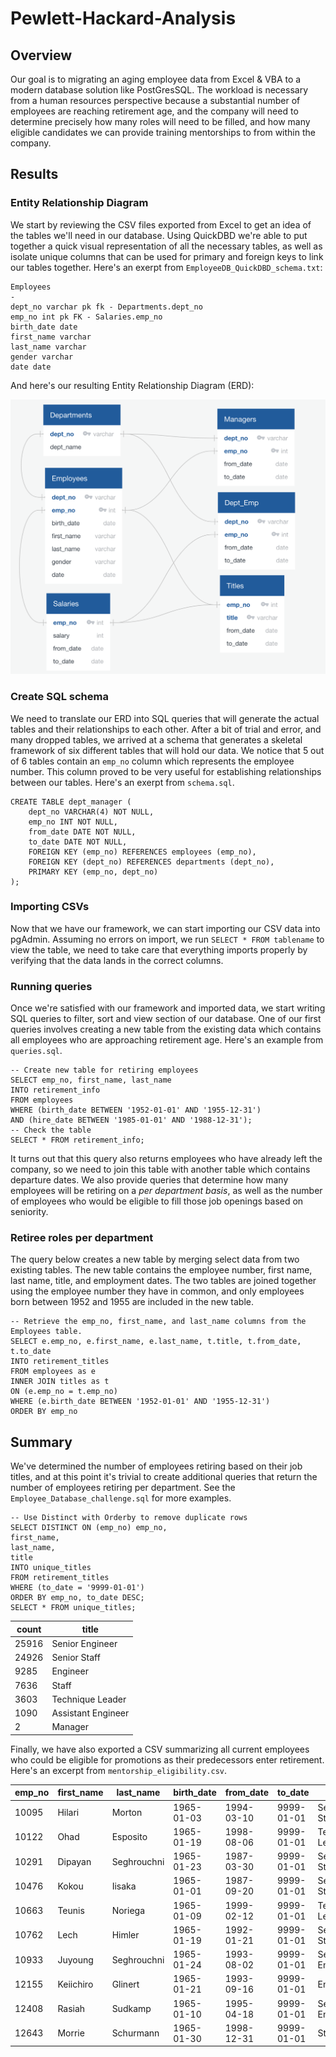 # Pewlett-Hackard-Analysis

## Overview

Our goal is to migrating an aging employee data from Excel & VBA to a modern database solution like PostGresSQL. The workload is necessary from a human resources perspective because a substantial number of employees are reaching retirement age, and the company will need to determine precisely how many roles will need to be filled, and how many eligible candidates we can provide training mentorships to from within the company.

## Results

### Entity Relationship Diagram

We start by reviewing the CSV files exported from Excel to get an idea of the tables we'll need in our database. Using QuickDBD we're able to put together a quick visual representation of all the necessary tables, as well as isolate unique columns that can be used for primary and foreign keys to link our tables together. Here's an exerpt from `EmployeeDB_QuickDBD_schema.txt`:


	Employees
	-
	dept_no varchar pk fk - Departments.dept_no
	emp_no int pk FK - Salaries.emp_no
	birth_date date
	first_name varchar
	last_name varchar
	gender varchar
	date date


And here's our resulting Entity Relationship Diagram (ERD):

![Entity Relationship Diagram](https://github.com/bristlab/Pewlett-Hackard-Analysis/blob/main/EmployeeDB.png?raw=true)


### Create SQL schema

We need to translate our ERD into SQL queries that will generate the actual tables and their relationships to each other. After a bit of trial and error, and many dropped tables, we arrived at a schema that generates a skeletal framework of six different tables that will hold our data. We notice that 5 out of 6 tables contain an `emp_no` column which represents the employee number. This column proved to be very useful for establishing relationships between our tables. Here's an exerpt from `schema.sql`.

	CREATE TABLE dept_manager (
		dept_no VARCHAR(4) NOT NULL,
		emp_no INT NOT NULL,
		from_date DATE NOT NULL,
		to_date DATE NOT NULL,
		FOREIGN KEY (emp_no) REFERENCES employees (emp_no),
		FOREIGN KEY (dept_no) REFERENCES departments (dept_no),
		PRIMARY KEY (emp_no, dept_no)
	);

### Importing CSVs

Now that we have our framework, we can start importing our CSV data into pgAdmin. Assuming no errors on import, we run `SELECT * FROM tablename` to view the table, we need to take care that everything imports properly by verifying that the data lands in the correct columns.

### Running queries

Once we're satisfied with our framework and imported data, we start writing SQL queries to filter, sort and view section of our database. One of our first queries involves creating a new table from the existing data which contains all employees who are approaching retirement age. Here's an example from `queries.sql`.

	-- Create new table for retiring employees
	SELECT emp_no, first_name, last_name
	INTO retirement_info
	FROM employees
	WHERE (birth_date BETWEEN '1952-01-01' AND '1955-12-31')
	AND (hire_date BETWEEN '1985-01-01' AND '1988-12-31');
	-- Check the table
	SELECT * FROM retirement_info;

It turns out that this query also returns employees who have already left the company, so we need to join this table with another table which contains departure dates. We also provide queries that determine how many employees will be retiring on a *per department basis*, as well as the number of employees who would be eligible to fill those job openings based on seniority.

### Retiree roles per department

The query below creates a new table by merging select data from two existing tables. The new table contains the employee number, first name, last name, title, and employment dates. The two tables are joined together using the employee number they have in common, and only employees born between 1952 and 1955 are included in the new table.

	-- Retrieve the emp_no, first_name, and last_name columns from the Employees table.
	SELECT e.emp_no, e.first_name, e.last_name, t.title, t.from_date, t.to_date
	INTO retirement_titles
	FROM employees as e
	INNER JOIN titles as t
	ON (e.emp_no = t.emp_no)
	WHERE (e.birth_date BETWEEN '1952-01-01' AND '1955-12-31')
	ORDER BY emp_no


## Summary

We've determined the number of employees retiring based on their job titles, and at this point it's trivial to create additional queries that return the number of employees retiring per department. See the `Employee_Database_challenge.sql` for more examples.

	-- Use Distinct with Orderby to remove duplicate rows
	SELECT DISTINCT ON (emp_no) emp_no,
	first_name,
	last_name,
	title
	INTO unique_titles
	FROM retirement_titles
	WHERE (to_date = '9999-01-01')
	ORDER BY emp_no, to_date DESC;
	SELECT * FROM unique_titles;

| count | title
| ---|---
| 25916 | Senior Engineer
| 24926 | Senior Staff
| 9285 | Engineer
| 7636 | Staff
| 3603| Technique Leader
| 1090 | Assistant Engineer
| 2 | Manager

Finally, we have also exported a CSV summarizing all current employees who could be eligible for promotions as their predecessors enter retirement. Here's an excerpt from `mentorship_eligibility.csv`.

| emp_no | first_name | last_name | birth_date | from_date | to_date | title
|---|---|---|---|---|---|---
| 10095 | Hilari | Morton | 1965-01-03 | 1994-03-10 | 9999-01-01 | Senior Staff
| 10122 | Ohad | Esposito | 1965-01-19 | 1998-08-06 | 9999-01-01 | Technique Leader
| 10291 | Dipayan | Seghrouchni | 1965-01-23 | 1987-03-30 | 9999-01-01 | Senior Staff
| 10476 | Kokou | Iisaka | 1965-01-01 | 1987-09-20 | 9999-01-01 | Senior Staff
| 10663 | Teunis | Noriega | 1965-01-09 | 1999-02-12 | 9999-01-01 | Technique Leader
| 10762 | Lech | Himler | 1965-01-19 | 1992-01-21 | 9999-01-01 | Senior Staff
| 10933 | Juyoung | Seghrouchni | 1965-01-24 | 1993-08-02 | 9999-01-01 | Senior Engineer
| 12155 | Keiichiro | Glinert | 1965-01-21 | 1993-09-16 | 9999-01-01 | Engineer
| 12408 | Rasiah | Sudkamp | 1965-01-10 | 1995-04-18 | 9999-01-01 | Senior Engineer
| 12643 | Morrie | Schurmann | 1965-01-30 | 1998-12-31 | 9999-01-01 | Staff
